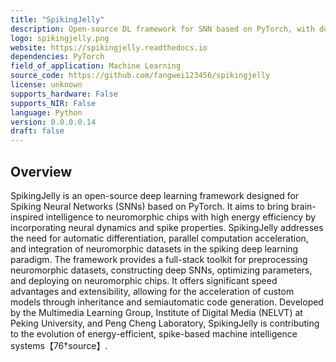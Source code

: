```yaml
---
title: "SpikingJelly"
description: Open-source DL framework for SNN based on PyTorch, with documentation in English and Chinese.
logo: spikingjelly.png
website: https://spikingjelly.readthedocs.io
dependencies: PyTorch
field_of_application: Machine Learning
source_code: https://github.com/fangwei123456/spikingjelly
license: unknown
supports_hardware: False
supports_NIR: False
language: Python
version: 0.0.0.0.14
draft: false
---
```


## Overview
SpikingJelly is an open-source deep learning framework designed for Spiking Neural Networks (SNNs) based on PyTorch. It aims to bring brain-inspired intelligence to neuromorphic chips with high energy efficiency by incorporating neural dynamics and spike properties. SpikingJelly addresses the need for automatic differentiation, parallel computation acceleration, and integration of neuromorphic datasets in the spiking deep learning paradigm. The framework provides a full-stack toolkit for preprocessing neuromorphic datasets, constructing deep SNNs, optimizing parameters, and deploying on neuromorphic chips. It offers significant speed advantages and extensibility, allowing for the acceleration of custom models through inheritance and semiautomatic code generation. Developed by the Multimedia Learning Group, Institute of Digital Media (NELVT) at Peking University, and Peng Cheng Laboratory, SpikingJelly is contributing to the evolution of energy-efficient, spike-based machine intelligence systems【76†source】.
